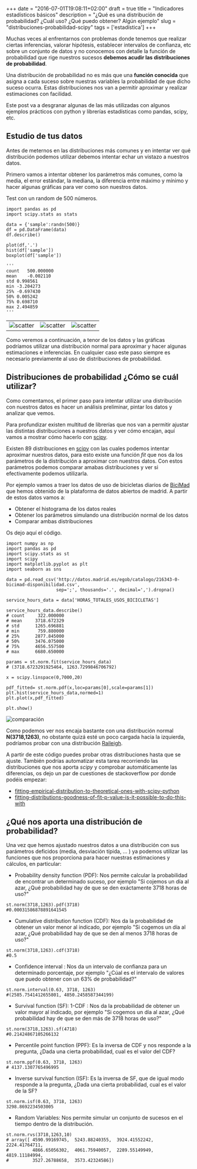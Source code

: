 +++
date = "2016-07-01T19:08:11+02:00"
draft = true
title = "Indicadores estadísticos básicos"
description = "¿Qué es una distribución de probabilidad? ¿Cuál uso? ¿Qué puedo obtener? Algún ejemplo"
slug = "distribuciones-probabilidad-scipy"
tags = ['estadística']
+++

Muchas veces al enfrentarnos con problemas donde tenemos que realizar ciertas inferencias, valorar hipótesis, establecer intervalos de confianza, etc sobre un conjunto de datos y no conocemos con detalle la función de probabilidad que rige nuestros sucesos **debemos acudir las distribuciones de probabilidad**.

Una distribución de probabilidad no es más que una **función conocida** que asigna a cada suceso sobre nuestras variables la probabilidad de que dicho suceso ocurra. Estas distribuciones nos van a permitir aproximar y realizar estimaciones con facilidad.

Este post va a desgranar algunas de las más utilizadas con algunos ejemplos prácticos con python y librerías estadísticas como pandas, scipy, etc.

## Estudio de tus datos

Antes de meternos en las distribuciones más comunes y en intentar ver qué distribución podemos utilizar debemos intentar echar un vistazo a nuestros datos.

Primero vamos a intentar obtener los parámetros más comunes, como la media, el error estándar, la mediana, la diferencia entre máximo y mínimo y hacer algunas gráficas para ver como son nuestros datos.

Test con un random de 500 números.

```pyt
import pandas as pd
import scipy.stats as stats

data = {'sample':randn(500)}
df = pd.DataFrame(data)
df.describe()

plot(df,'.')
hist(df['sample'])
boxplot(df['sample'])

'''
count	500.000000
mean	-0.002110
std	0.998561
min	-3.204273
25%	-0.697430
50%	0.005242
75%	0.698710
max	2.494859
'''

```

||||
|---|---|---|
|![scatter](/images/5_1.png)|![scatter](/images/5_2.png)|![scatter](/images/5_3.png)|

Como veremos a continuación, a tenor de los datos y las gráficas podríamos utilizar una distribución normal para aproximar y hacer algunas estimaciones e inferencias. En cualquier caso este paso siempre es necesario previamente al uso de distribuciones de probabilidad.


## Distribuciones de probabilidad ¿Cómo se cuál utilizar?

Como comentamos, el primer paso para intentar utilizar una distribución con nuestros datos es hacer un análisis preliminar, pintar los datos y analizar que vemos.

Para profundizar existen multitud de librerías que nos van a permitir ajustar las distintas distribuciones a nuestros datos y ver cómo encajan, aquí vamos a mostrar cómo hacerlo con [scipy](https://www.scipy.org/).

Existen 89 distribuciones en [scipy](https://www.scipy.org/) con las cuales podemos intentar aproximar nuestros datos, para esto existe una función *fit* que nos da los parámetros de la distribución a aproximar con nuestros datos. Con estos parámetros podemos comparar amabas distribuciones y ver si efectivamente podemos utilizarla.

Por ejemplo vamos a traer los datos de uso de bicicletas diarios de [BiciMad](http://www.bicimad.com/) que hemos obtenido de la plataforma de datos abiertos de madrid. A partir de estos datos vamos a:

* Obtener el histograma de los datos reales
* Obtener los parámetros simulando una distribución normal de los datos
* Comparar ambas distribuciones

Os dejo aquí el código.

```pyt
import numpy as np
import pandas as pd
import scipy.stats as st
import scipy
import matplotlib.pyplot as plt
import seaborn as sns

data = pd.read_csv('http://datos.madrid.es/egob/catalogo/216343-0-bicimad-disponibilidad.csv',
                   sep=';', thousands='.', decimal=',').dropna()

service_hours_data = data['HORAS_TOTALES_USOS_BICICLETAS']

service_hours_data.describe()
# count     322.000000
# mean     3718.672329
# std      1265.696881
# min       759.880000
# 25%      2877.845000
# 50%      3476.075000
# 75%      4656.557500
# max      6680.650000

params = st.norm.fit(service_hours_data)
# (3718.6723291925464, 1263.7299846706792)

x = scipy.linspace(0,7000,20)

pdf_fitted= st.norm.pdf(x,loc=params[0],scale=params[1])
plt.hist(service_hours_data,normed=1)
plt.plot(x,pdf_fitted)

plt.show()

```

![comparación](/images/5_4.png)

Como podemos ver nos encaja bastante con una distribución normal **N(3718,1263)**, no obstante quizá esté un poco cargada hacia la izquierda, podríamos probar con una distribución [Raileigh](https://en.wikipedia.org/wiki/Rayleigh_distribution).

A partir de este código puedes probar otras distribuciones hasta que se ajuste. También podrías automatizar esta tarea recorriendo las distribuciones que nos aporta *scipy* y comprobar automáticamente las diferencias, os dejo un par de cuestiones de stackoverflow por donde podéis empezar:

* [fitting-empirical-distribution-to-theoretical-ones-with-scipy-python](http://stackoverflow.com/questions/6620471/fitting-empirical-distribution-to-theoretical-ones-with-scipy-python)
* [fitting-distributions-goodness-of-fit-p-value-is-it-possible-to-do-this-with](http://stackoverflow.com/questions/6615489/fitting-distributions-goodness-of-fit-p-value-is-it-possible-to-do-this-with/16651524#16651524)

## ¿Qué nos aporta una distribución de probabilidad?

Una vez que hemos ajustado nuestros datos a una distribución con sus parámetros deficidos (media, desviación típida, ... ) ya podemos utilizar las funciones que nos proporciona para hacer nuestras estimaciones y cálculos, en particular:

* Probability density function (PDF): Nos permite calcular la probabilidad de encontrar un determinado suceso, por ejemplo "Si cojemos un día al azar, ¿Qué probabilidad hay de que se den exáctamente 3718 horas de uso?"

```pyt
st.norm(3718,1263).pdf(3718)
#0.00031586878891641545
```

* Cumulative distribution function (CDF): Nos da la probabilidad de obtener un valor menor al indicado, por ejemplo "Si cogemos un día al azar, ¿Qué probabilidad hay de que se den al menos 3718 horas de uso?"

```pyt
st.norm(3718,1263).cdf(3718)
#0.5
```

* Confidence interval : Nos da un intervalo de confianza para un determinado porcentaje, por ejemplo "¿Cúal es el intervalo de valores que puedo obtener con un 63% de probabilidad?"

```pyt
st.norm.interval(0.63, 3718, 1263)
#(2585.7541412655801, 4850.2458587344199)
```

* Survival function (SF): 1-CDF : Nos da la probabilidad de obtener un valor mayor al indicado, por ejemplo "Si cogemos un día al azar, ¿Qué probabilidad hay de que se den más de 3718 horas de uso?"

```pyt
st.norm(3718,1263).sf(4718)
#0.21424867105266132
```

* Percentile point function (PPF): Es la inversa de CDF y nos responde a la pregunta, ¿Dada una cierta probabilidad, cual es el valor del CDF?

```pyt
st.norm.ppf(0.63, 3718, 1263)
# 4137.1307765496995
```

* Inverse survival function (ISF): Es la inversa de SF, que de igual modo responde a la pregunta, ¿Dada una cierta probabilidad, cual es el valor de la SF?

```pyt
st.norm.isf(0.63, 3718, 1263)
3298.8692234503005
```

* Random Variables: Nos permite simular un conjunto de sucesos en el tiempo dentro de la distribución.

```pyt
st.norm.rvs(3718,1263,10)
# array([ 4590.99169745,  5243.88240355,  3924.41552242,  2224.41764711,
#         4866.65056302,  4061.75940057,  2289.55149949,  4819.11184994,
#         3527.26788658,  3573.42324586])
```
